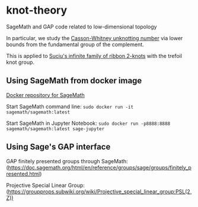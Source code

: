 # knot-theory
SageMath and GAP code related to low-dimensional topology

In particular, we study the
[Casson-Whitney unknotting number](https://arxiv.org/abs/2007.13244)
via lower bounds from the fundamental group of the complement.

This is applied to
[Suciu's infinite family of ribbon 2-knots](https://doi.org/10.1017/S0305004100063684)
with the trefoil knot group.


## Using SageMath from docker image


[Docker repository for SageMath](https://hub.docker.com/r/sagemath/sagemath/)

Start SageMath command line:
`sudo docker run -it sagemath/sagemath:latest`

Start SageMath in Jupyter Notebook:
`sudo docker run -p8888:8888 sagemath/sagemath:latest sage-jupyter`

## Using Sage's GAP interface

GAP finitely presented groups through SageMath:
(https://doc.sagemath.org/html/en/reference/groups/sage/groups/finitely_presented.html)

Projective Special Linear Group:
(https://groupprops.subwiki.org/wiki/Projective_special_linear_group:PSL(2,Z))
